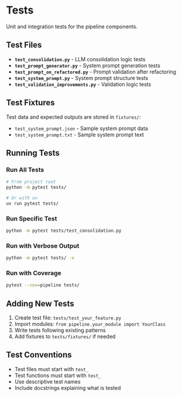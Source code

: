 # Tests

Unit and integration tests for the pipeline components.

## Test Files

- **`test_consolidation.py`** - LLM consolidation logic tests
- **`test_prompt_generator.py`** - System prompt generation tests
- **`test_prompt_on_refactored.py`** - Prompt validation after refactoring
- **`test_system_prompt.py`** - System prompt structure tests
- **`test_validation_improvements.py`** - Validation logic tests

## Test Fixtures

Test data and expected outputs are stored in `fixtures/`:
- `test_system_prompt.json` - Sample system prompt data
- `test_system_prompt.txt` - Sample system prompt text

## Running Tests

### Run All Tests

```bash
# From project root
python -m pytest tests/

# Or with uv
uv run pytest tests/
```

### Run Specific Test

```bash
python -m pytest tests/test_consolidation.py
```

### Run with Verbose Output

```bash
python -m pytest tests/ -v
```

### Run with Coverage

```bash
pytest --cov=pipeline tests/
```

## Adding New Tests

1. Create test file: `tests/test_your_feature.py`
2. Import modules: `from pipeline.your_module import YourClass`
3. Write tests following existing patterns
4. Add fixtures to `tests/fixtures/` if needed

## Test Conventions

- Test files must start with `test_`
- Test functions must start with `test_`
- Use descriptive test names
- Include docstrings explaining what is tested
